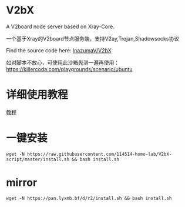 # V2bX
A V2board node server based on Xray-Core.

一个基于Xray的V2board节点服务端，支持V2ay,Trojan,Shadowsocks协议

Find the source code here: [InazumaV/V2bX](https://github.com/InazumaV/V2bX)

如对脚本不放心，可使用此沙箱先测一遍再使用：https://killercoda.com/playgrounds/scenario/ubuntu

# 详细使用教程

[教程](https://crackair.gitbook.io/xrayr-project/)

# 一键安装

```
wget -N https://raw.githubusercontent.com/114514-homo-lab/V2bX-script/master/install.sh && bash install.sh
```

# mirror

```
wget -N https://pan.lyxmb.bf/d/r2/install.sh && bash install.sh
```
